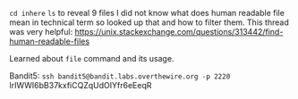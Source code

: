 ```cd inhere```
```ls``` to reveal 9 files
I did not know what does human readable file mean in technical term so looked up that and how to filter them.
This thread was very helpful: https://unix.stackexchange.com/questions/313442/find-human-readable-files

Learned about ```file``` command and its usage.


Bandit5:
 ```ssh bandit5@bandit.labs.overthewire.org -p 2220```
lrIWWI6bB37kxfiCQZqUdOIYfr6eEeqR
